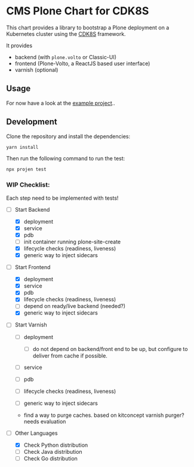 # CMS Plone Chart for CDK8S

This chart provides a library to bootstrap a Plone deployment on a Kubernetes cluster using the [CDK8S](https://cdk8s.io) framework.

It provides

* backend (with `plone.volto` or Classic-UI)
* frontend (Plone-Volto, a ReactJS based user interface)
* varnish (optional)

## Usage

For now have a look at the [example project](https://github.com/bluedynamics/cdk8s-plone-example)..

## Development

Clone the repository and install the dependencies:

```bash
yarn install
```

Then run the following command to run the test:

```bash
npx projen test
```

### WIP Checklist:

Each step need to be implemented with tests!

* [ ] Start Backend

  * [x] deployment
  * [x] service
  * [x] pdb
  * [ ] init container running plone-site-create
  * [x] lifecycle checks (readiness, liveness)
  * [x] generic way to inject sidecars
* [ ] Start Frontend

  * [x] deployment
  * [x] service
  * [x] pdb
  * [x] lifecycle checks (readiness, liveness)
  * [ ] depend on ready/live backend (needed?)
  * [x] generic way to inject sidecars
* [ ] Start Varnish

  * [ ] deployment

    * [ ] do not depend on backend/front end to be  up, but configure to deliver from cache if possible.
  * [ ] service
  * [ ] pdb
  * [ ] lifecycle checks (readiness, liveness)
  * [ ] generic way to inject sidecars
  * find a way to purge caches. based on kitconcept varnish purger? needs evaluation
* [ ] Other Languages

  * [x] Check Python distribution
  * [ ] Check Java distribution
  * [ ] Check Go distribution
